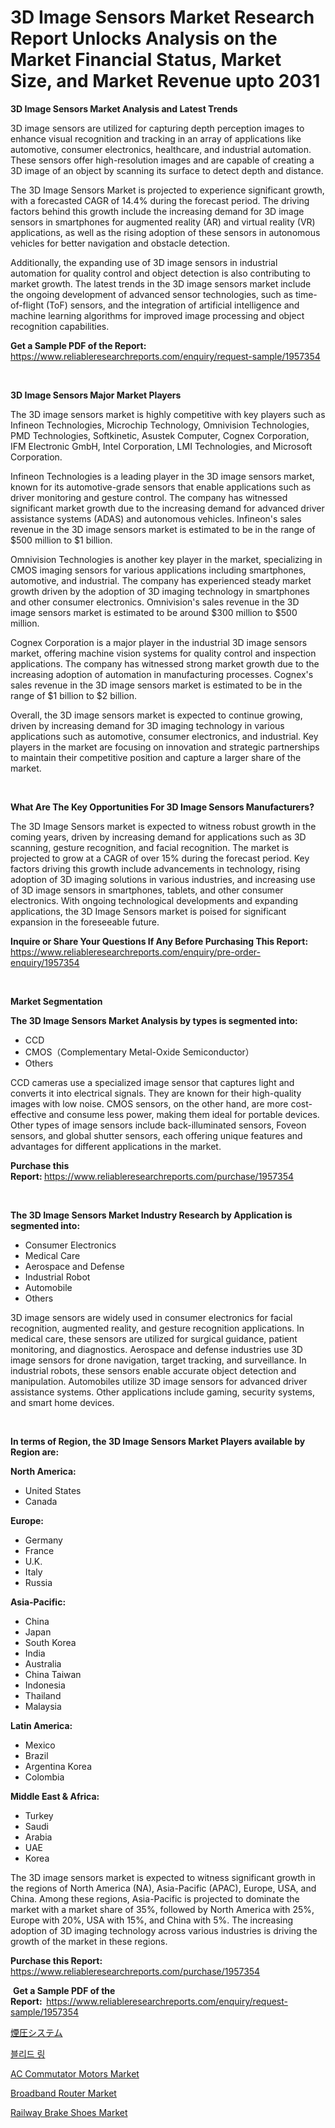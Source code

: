 <p><h1>3D Image Sensors Market Research Report Unlocks Analysis on the Market Financial Status, Market Size, and Market Revenue upto 2031</h1></p><p><strong>3D Image Sensors Market Analysis and Latest Trends</strong></p>
<p><p>3D image sensors are utilized for capturing depth perception images to enhance visual recognition and tracking in an array of applications like automotive, consumer electronics, healthcare, and industrial automation. These sensors offer high-resolution images and are capable of creating a 3D image of an object by scanning its surface to detect depth and distance.</p><p>The 3D Image Sensors Market is projected to experience significant growth, with a forecasted CAGR of 14.4% during the forecast period. The driving factors behind this growth include the increasing demand for 3D image sensors in smartphones for augmented reality (AR) and virtual reality (VR) applications, as well as the rising adoption of these sensors in autonomous vehicles for better navigation and obstacle detection.</p><p>Additionally, the expanding use of 3D image sensors in industrial automation for quality control and object detection is also contributing to market growth. The latest trends in the 3D image sensors market include the ongoing development of advanced sensor technologies, such as time-of-flight (ToF) sensors, and the integration of artificial intelligence and machine learning algorithms for improved image processing and object recognition capabilities.</p></p>
<p><strong>Get a Sample PDF of the Report:&nbsp;</strong> <a href="https://www.reliableresearchreports.com/enquiry/request-sample/1957354">https://www.reliableresearchreports.com/enquiry/request-sample/1957354</a></p>
<p>&nbsp;</p>
<p><strong>3D Image Sensors Major Market Players</strong></p>
<p><p>The 3D image sensors market is highly competitive with key players such as Infineon Technologies, Microchip Technology, Omnivision Technologies, PMD Technologies, Softkinetic, Asustek Computer, Cognex Corporation, IFM Electronic GmbH, Intel Corporation, LMI Technologies, and Microsoft Corporation. </p><p>Infineon Technologies is a leading player in the 3D image sensors market, known for its automotive-grade sensors that enable applications such as driver monitoring and gesture control. The company has witnessed significant market growth due to the increasing demand for advanced driver assistance systems (ADAS) and autonomous vehicles. Infineon's sales revenue in the 3D image sensors market is estimated to be in the range of $500 million to $1 billion.</p><p>Omnivision Technologies is another key player in the market, specializing in CMOS imaging sensors for various applications including smartphones, automotive, and industrial. The company has experienced steady market growth driven by the adoption of 3D imaging technology in smartphones and other consumer electronics. Omnivision's sales revenue in the 3D image sensors market is estimated to be around $300 million to $500 million.</p><p>Cognex Corporation is a major player in the industrial 3D image sensors market, offering machine vision systems for quality control and inspection applications. The company has witnessed strong market growth due to the increasing adoption of automation in manufacturing processes. Cognex's sales revenue in the 3D image sensors market is estimated to be in the range of $1 billion to $2 billion.</p><p>Overall, the 3D image sensors market is expected to continue growing, driven by increasing demand for 3D imaging technology in various applications such as automotive, consumer electronics, and industrial. Key players in the market are focusing on innovation and strategic partnerships to maintain their competitive position and capture a larger share of the market.</p></p>
<p>&nbsp;</p>
<p><strong>What Are The Key Opportunities For 3D Image Sensors Manufacturers?</strong></p>
<p><p>The 3D Image Sensors market is expected to witness robust growth in the coming years, driven by increasing demand for applications such as 3D scanning, gesture recognition, and facial recognition. The market is projected to grow at a CAGR of over 15% during the forecast period. Key factors driving this growth include advancements in technology, rising adoption of 3D imaging solutions in various industries, and increasing use of 3D image sensors in smartphones, tablets, and other consumer electronics. With ongoing technological developments and expanding applications, the 3D Image Sensors market is poised for significant expansion in the foreseeable future.</p></p>
<p><strong>Inquire or Share Your Questions If Any Before Purchasing This Report:</strong> <a href="https://www.reliableresearchreports.com/enquiry/pre-order-enquiry/1957354">https://www.reliableresearchreports.com/enquiry/pre-order-enquiry/1957354</a></p>
<p>&nbsp;</p>
<p><strong>Market Segmentation</strong></p>
<p><strong>The 3D Image Sensors Market Analysis by types is segmented into:</strong></p>
<p><ul><li>CCD</li><li>CMOS（Complementary Metal-Oxide Semiconductor）</li><li>Others</li></ul></p>
<p><p>CCD cameras use a specialized image sensor that captures light and converts it into electrical signals. They are known for their high-quality images with low noise. CMOS sensors, on the other hand, are more cost-effective and consume less power, making them ideal for portable devices. Other types of image sensors include back-illuminated sensors, Foveon sensors, and global shutter sensors, each offering unique features and advantages for different applications in the market.</p></p>
<p><strong>Purchase this Report:&nbsp;</strong><a href="https://www.reliableresearchreports.com/purchase/1957354">https://www.reliableresearchreports.com/purchase/1957354</a></p>
<p>&nbsp;</p>
<p><strong>The 3D Image Sensors Market Industry Research by Application is segmented into:</strong></p>
<p><ul><li>Consumer Electronics</li><li>Medical Care</li><li>Aerospace and Defense</li><li>Industrial Robot</li><li>Automobile</li><li>Others</li></ul></p>
<p><p>3D image sensors are widely used in consumer electronics for facial recognition, augmented reality, and gesture recognition applications. In medical care, these sensors are utilized for surgical guidance, patient monitoring, and diagnostics. Aerospace and defense industries use 3D image sensors for drone navigation, target tracking, and surveillance. In industrial robots, these sensors enable accurate object detection and manipulation. Automobiles utilize 3D image sensors for advanced driver assistance systems. Other applications include gaming, security systems, and smart home devices.</p></p>
<p>&nbsp;</p>
<p><strong>In terms of Region, the 3D Image Sensors Market Players available by Region are:</strong></p>
<p>
    <p> <strong> North America: </strong>
        <ul>
            <li>United States</li>
            <li>Canada</li>
        </ul>
        </p> 
    <p> <strong> Europe: </strong>
        <ul>
            <li>Germany</li>
            <li>France</li>
            <li>U.K.</li>
            <li>Italy</li>
            <li>Russia</li>
        </ul>
        </p> 
    <p> <strong> Asia-Pacific: </strong>
        <ul>
            <li>China</li>
            <li>Japan</li>
            <li>South Korea</li>
            <li>India</li>
            <li>Australia</li>
            <li>China Taiwan</li>
            <li>Indonesia</li>
            <li>Thailand</li>
            <li>Malaysia</li>
        </ul>
        </p> 
    <p> <strong> Latin America: </strong>
        <ul>
            <li>Mexico</li>
            <li>Brazil</li>
            <li>Argentina Korea</li>
            <li>Colombia</li>
        </ul>
        </p> 
    <p> <strong> Middle East & Africa: </strong>
        <ul>
            <li>Turkey</li>
            <li>Saudi</li>
            <li>Arabia</li>
            <li>UAE</li>
            <li>Korea</li>
        </ul>
    </p>
    </p>
<p><p>The 3D image sensors market is expected to witness significant growth in the regions of North America (NA), Asia-Pacific (APAC), Europe, USA, and China. Among these regions, Asia-Pacific is projected to dominate the market with a market share of 35%, followed by North America with 25%, Europe with 20%, USA with 15%, and China with 5%. The increasing adoption of 3D imaging technology across various industries is driving the growth of the market in these regions.</p></p>
<p><strong>Purchase this Report: </strong><a href="https://www.reliableresearchreports.com/purchase/1957354">https://www.reliableresearchreports.com/purchase/1957354</a></p>
<p>&nbsp;<strong>Get a Sample PDF of the Report:&nbsp;&nbsp;</strong><a href="https://www.reliableresearchreports.com/enquiry/request-sample/1957354">https://www.reliableresearchreports.com/enquiry/request-sample/1957354</a></p>
<p><strong></strong></p>
<p><p><a href="https://github.com/NashBeahan2023/Market-Research-Report-List-1/blob/main/187779111587.md">煙圧システム</a></p><p><a href="https://github.com/royErdmtyan906778/Market-Research-Report-List-1/blob/main/307329410670.md">블리드 링</a></p><p><a href="https://github.com/pjcfca/Market-Research-Report-List-2/blob/main/ac-commutator-motors-market.md">AC Commutator Motors Market</a></p><p><a href="https://github.com/wusalecollins540tpqoz/Market-Research-Report-List-1/blob/main/broadband-router-market.md">Broadband Router Market</a></p><p><a href="https://issuu.com/reportprime-2/docs/railway-brake-shoes-market-size-2030.pptx">Railway Brake Shoes Market</a></p></p>